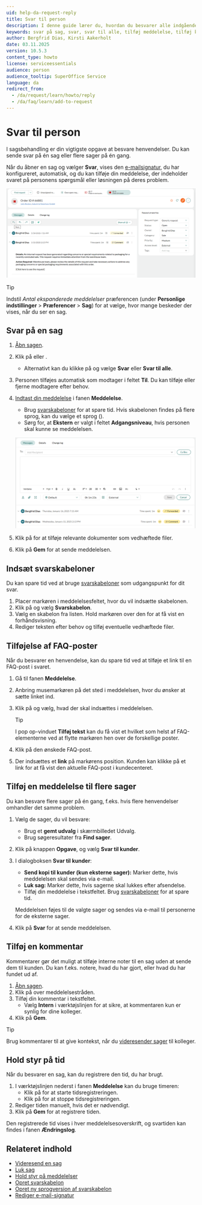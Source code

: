 ```yaml
---
uid: help-da-request-reply
title: Svar til person
description: I denne guide lærer du, hvordan du besvarer alle indgående sager i SuperOffice.
keywords: svar på sag, svar, svar til alle, tilføj meddelelse, tilføj kommentar, kommentar, intern, ekstern, sag
author: Bergfrid Dias, Kirsti Aakerholt
date: 03.11.2025
version: 10.5.3
content_type: howto
license: serviceessentials
audience: person
audience_tooltip: SuperOffice Service
language: da
redirect_from:
  - /da/request/learn/howto/reply
  - /da/faq/learn/add-to-request
---
```


# Svar til person

I sagsbehandling er din vigtigste opgave at besvare henvendelser. Du kan sende svar på én sag eller flere sager på én gang.

Når du åbner en sag og vælger **Svar**, vises den [e-mailsignatur][7], du har konfigureret, automatisk, og du kan tilføje din meddelelse, der indeholder svaret på personens spørgsmål eller løsningen på deres problem.

![Sådan svarer du på en sag -screenshot][img4]

> [!TIP]
> Indstil *Antal ekspanderede meddelelser* præferencen (under <i class="ph ph-user-circle" aria-hidden="true"></i> **Personlige indstillinger** > **Præferencer** > **Sag**) for at vælge, hvor mange beskeder der vises, når du ser en sag.

## Svar på en sag

1. [Åbn sagen][1].

1. Klik på <i class="ph ph-arrow-bend-up-left" aria-label="Svar"></i> eller <i class="ph ph-arrow-bend-double-up-left" aria-label="Svar til alle"></i>.
    * Alternativt kan du klikke på <i class="ph ph-dots-three-circle-vertical" aria-label="Task menu"></i> og vælge **Svar** eller **Svar til alle**.

1. Personen tilføjes automatisk som modtager i feltet **Til**. Du kan tilføje eller fjerne modtagere efter behov.

1. [Indtast din meddelelse][2] i fanen **Meddelelse**.
    * Brug [svarskabeloner][8] for at spare tid. Hvis skabelonen findes på flere sprog, kan du vælge et sprog (<i class="ph ph-globe" aria-label="Languages"></i>).
    * Sørg for, at **Ekstern** er valgt i feltet **Adgangsniveau**, hvis personen skal kunne se meddelelsen.

    ![Sådan svar du på en sag -screenshot][img3]

1. Klik på <i class="ph ph-paperclip" aria-label="Attachments"></i> for at tilføje relevante dokumenter som vedhæftede filer.

1. Klik på **Gem** for at sende meddelelsen.

## <a id="reply-templ"></a>Indsæt svarskabeloner

Du kan spare tid ved at bruge [svarskabeloner][8] som udgangspunkt for dit svar.

1. Placer markøren i meddelelsesfeltet, hvor du vil indsætte skabelonen.
1. Klik på <i class="ph ph-article" aria-label="Insert"></i> og vælg **Svarskabelon**.
1. Vælg en skabelon fra listen. Hold markøren over den for at få vist en forhåndsvisning.
1. Rediger teksten efter behov og tilføj eventuelle vedhæftede filer.

## <a id="faq"></a>Tilføjelse af FAQ-poster

Når du besvarer en henvendelse, kan du spare tid ved at tilføje et link til en FAQ-post i svaret.

1. Gå til fanen **Meddelelse**.
1. Anbring musemarkøren på det sted i meddelelsen, hvor du ønsker at sætte linket ind.
1. Klik på <i class="ph ph-article" aria-label="Insert"></i> og vælg, hvad der skal indsættes i meddelelsen.

   > [!TIP]
   > I pop op-vinduet **Tilføj tekst** kan du få vist et hvilket som helst af FAQ-elementerne ved at flytte markøren hen over de forskellige poster.

1. Klik på den ønskede FAQ-post.
1. Der indsættes et **link** på markørens position. Kunden kan klikke på et link for at få vist den aktuelle FAQ-post i kundecenteret.

## Tilføj en meddelelse til flere sager

Du kan besvare flere sager på én gang, f.eks. hvis flere henvendelser omhandler det samme problem.

1. Vælg de sager, du vil besvare:
    * Brug et **gemt udvalg** i skærmbilledet Udvalg.
    * Brug søgeresultater fra **Find sager**.

1. Klik på knappen **Opgave**, og vælg **Svar til kunder**.

1. I dialogboksen **Svar til kunder**:
    * **Send kopi til kunder (kun eksterne sager):** Marker dette, hvis meddelelsen skal sendes via e-mail.
    * **Luk sag:** Marker dette, hvis sagerne skal lukkes efter afsendelse.
    * Tilføj din meddelelse i tekstfeltet. Brug [svarskabeloner][8] for at spare tid.

    Meddelelsen føjes til de valgte sager og sendes via e-mail til personerne for de eksterne sager.

1. Klik på **Svar** for at sende meddelelsen.

## Tilføj en kommentar

Kommentarer gør det muligt at tilføje interne noter til en sag uden at sende dem til kunden. Du kan f.eks. notere, hvad du har gjort, eller hvad du har fundet ud af.

1. [Åbn sagen][1].
1. Klik på <i class="ph ph-chat-text" aria-label="Comment"></i> over meddelelsestråden.
1. Tilføj din kommentar i tekstfeltet.
    * Vælg **Intern** i værktøjslinjen for at sikre, at kommentaren kun er synlig for dine kolleger.
1. Klik på **Gem**.

> [!TIP]
> Brug kommentarer til at give kontekst, når du [videresender sager][10] til kolleger.

## <a id="time-spent"></a>Hold styr på tid

Når du besvarer en sag, kan du registrere den tid, du har brugt.

1. I værktøjslinjen nederst i fanen **Meddelelse** kan du bruge timeren:
    * Klik på <i class="ph ph-play" aria-label="Play"></i> for at starte tidsregistreringen.
    * Klik på <i class="ph ph-pause" aria-label="Pause"></i> for at stoppe tidsregistreringen.
1. Rediger tiden manuelt, hvis det er nødvendigt.
1. Klik på **Gem** for at registrere tiden.

Den registrerede tid vises i hver meddelelsesoverskrift, og svartiden kan findes i fanen **Ændringslog**.

## Relateret indhold

* [Videresend en sag][10]
* [Luk sag][3]
* [Hold styr på meddelelser][4]
* [Opret svarskabelon][8]
* [Opret ny sprogversion af svarskabelon][5]
* [Rediger e-mail-signatur][7]

<!-- Referenced links -->
[1]: index.md#open
[2]: create.md#fields
[3]: close.md
[4]: flag-message.md
[5]: ../../knowledge-base/learn/reply-templates/new-language.md
[7]: ../../learn/getting-started/edit-email-signature.md
[8]: ../../knowledge-base/learn/reply-templates/index.md
[10]: forward.md

<!-- Referenced images -->
[img3]: ../../../media/loc/en/request/message-to-external.png
[img4]: ../../../media/loc/en/request/reply-to-a-customer.png
